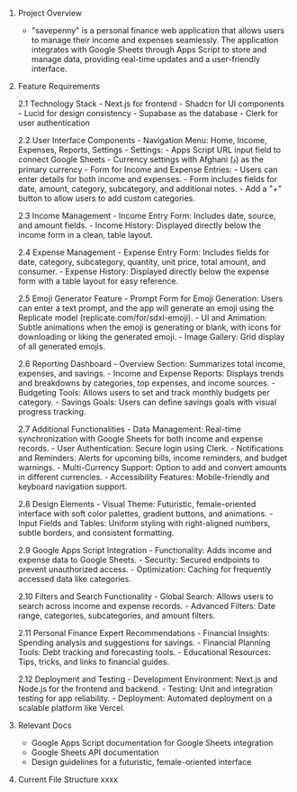 1. Project Overview
   - "savepenny" is a personal finance web application that allows users to manage their income and expenses seamlessly. The application integrates with Google Sheets through Apps Script to store and manage data, providing real-time updates and a user-friendly interface.
   
2. Feature Requirements

   2.1 Technology Stack
       - Next.js for frontend
       - Shadcn for UI components
       - Lucid for design consistency
       - Supabase as the database
       - Clerk for user authentication

   2.2 User Interface Components
       - Navigation Menu: Home, Income, Expenses, Reports, Settings
       - Settings:
         - Apps Script URL input field to connect Google Sheets
         - Currency settings with Afghani (؋) as the primary currency
       - Form for Income and Expense Entries:
         - Users can enter details for both income and expenses.
         - Form includes fields for date, amount, category, subcategory, and additional notes.
         - Add a "+" button to allow users to add custom categories.

   2.3 Income Management
       - Income Entry Form: Includes date, source, and amount fields.
       - Income History: Displayed directly below the income form in a clean, table layout.

   2.4 Expense Management
       - Expense Entry Form: Includes fields for date, category, subcategory, quantity, unit price, total amount, and consumer.
       - Expense History: Displayed directly below the expense form with a table layout for easy reference.

   2.5 Emoji Generator Feature
       - Prompt Form for Emoji Generation: Users can enter a text prompt, and the app will generate an emoji using the Replicate model (replicate.com/for/sdxl-emoji).
       - UI and Animation: Subtle animations when the emoji is generating or blank, with icons for downloading or liking the generated emoji.
       - Image Gallery: Grid display of all generated emojis.

   2.6 Reporting Dashboard
       - Overview Section: Summarizes total income, expenses, and savings.
       - Income and Expense Reports: Displays trends and breakdowns by categories, top expenses, and income sources.
       - Budgeting Tools: Allows users to set and track monthly budgets per category.
       - Savings Goals: Users can define savings goals with visual progress tracking.

   2.7 Additional Functionalities
       - Data Management: Real-time synchronization with Google Sheets for both income and expense records.
       - User Authentication: Secure login using Clerk.
       - Notifications and Reminders: Alerts for upcoming bills, income reminders, and budget warnings.
       - Multi-Currency Support: Option to add and convert amounts in different currencies.
       - Accessibility Features: Mobile-friendly and keyboard navigation support.

   2.8 Design Elements
       - Visual Theme: Futuristic, female-oriented interface with soft color palettes, gradient buttons, and animations.
       - Input Fields and Tables: Uniform styling with right-aligned numbers, subtle borders, and consistent formatting.

   2.9 Google Apps Script Integration
       - Functionality: Adds income and expense data to Google Sheets.
       - Security: Secured endpoints to prevent unauthorized access.
       - Optimization: Caching for frequently accessed data like categories.

   2.10 Filters and Search Functionality
       - Global Search: Allows users to search across income and expense records.
       - Advanced Filters: Date range, categories, subcategories, and amount filters.

   2.11 Personal Finance Expert Recommendations
       - Financial Insights: Spending analysis and suggestions for savings.
       - Financial Planning Tools: Debt tracking and forecasting tools.
       - Educational Resources: Tips, tricks, and links to financial guides.

   2.12 Deployment and Testing
       - Development Environment: Next.js and Node.js for the frontend and backend.
       - Testing: Unit and integration testing for app reliability.
       - Deployment: Automated deployment on a scalable platform like Vercel.

3. Relevant Docs
   - Google Apps Script documentation for Google Sheets integration
   - Google Sheets API documentation
   - Design guidelines for a futuristic, female-oriented interface

4. Current File Structure
  xxxx

